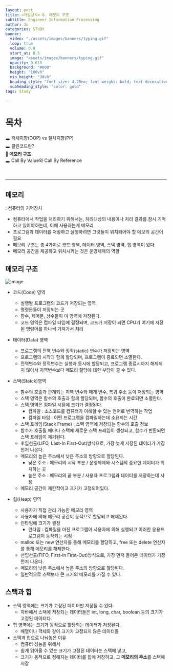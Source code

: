 ```yaml
---
layout: post
title: <개발상식> 8. 메모리 구조
subtitle: Engineer Information Processing
author: Jo
categories: STUDY
banner:
  video: "./assets/images/banners/typing.gif"
  loop: true
  volume: 0.8
  start_at: 8.5
  image: "assets/images/banners/typing.gif"
  opacity: 0.618
  background: "#000"
  height: "100vh"
  min_height: "38vh"
  heading_style: "font-size: 4.25em; font-weight: bold; text-decoration: underline"
  subheading_style: "color: gold"
tags: Study

---
```


# 목차
🕳 객체지향(OOP) vs 절차지향(PP) <br>
🕳 클린코드란? <br>
📌<b> 메모리 구조 </b> <br>
🕳 Call By Value와 Call By Reference <br>

<br>
<hr>

## 메모리
: 컴퓨터의 기억장치
- 컴퓨터에서 작업을 처리하기 위해서는, 처리대상의 내용이나 처리 결과를 잠시 기억하고 있어야하는데, 이때 사용하는게 메모리
- 프로그램과 데이터를 저장하고 실행하려면 그것들이 위치되어야 할 메모리 공간이 필요
- 메모리 구조는 총 4가지로 코드 영역, 데이터 영역, 스택 영역, 힙 영역이 있다.
- 메모리 공간을 제공하고 위치시키는 것은 운영체제의 역할

## 메모리 구조
![image](https://github.com/CheeseYoung/Cheeseyoung.github.io/assets/132384527/15b18aee-c979-4ada-a3da-0a897c7c4126)

- 코드(Code) 영역
  - 실행될 프로그램의 코드가 저장되는 영역
  - 명령문들이 저장되는 곳
  - 함수, 제어문, 상수들이 이 영역에 저장된다.
  - 코드 영역은 컴파일 타임에 결정되며, 코드가 저장이 되면 CPU가 여기에 저장된 명령어를 하나씩 가져가서 처리

- 데이터(Data) 영역
  - 프로그램의 전역 변수와 정적(static) 변수가 저장되는 영역
  - 프로그램의 시작과 함께 할당되며, 프로그램이 종료되면 소멸한다.
  - 전역변수와 정적변수는 실행과 동시에 할당되고, 프로그램 종료시까지 해제되지 않아서 지역변수보다 메모리 할당에 대한 부담이 클 수 있다.

- 스택(Statck)영역
  - 함수의 호출과 관계되는 지역 변수와 매개 변수, 복귀 주소 등이 저장되는 영역
  - 스택 영역은 함수의 호출과 함께 할당되며, 함수의 호출이 완료되면 소멸한다.
  - 스택 영역은 컴파일 시점에 크기가 결정된다.
    - 컴파일 : 소스코드를 컴퓨터가 이해할 수 있는 언어로 번역하는 작업
    - 컴파일 타임 : 어떤 프로그램을 컴파일하는데 소요되는 시간
  - 스택 프레임(Stack Frame) : 스택 영역에 저장되는 함수의 호출 정보
  - 함수가 호출될 때마다 스택에 새로운 스택 프레임이 생성되고, 함수가 반환되면 스택 프레임이 제거된다.
  - 후입선출(LIFO, Last-In First-Out)방식으로, 가장 늦게 저장된 데이터가 가장 먼저 나온다.
  - 메모리의 높은 주소에서 낮은 주소의 방향으로 할당된다.
    - 낮은 주소 : 메모리의 시작 부분 / 운영체제와 시스템의 중요한 데이터가 위치하는 곳
    - 높은 주소 : 메모리의 끝 부분 / 사용자 프로그램과 데이터를 저장하는데 사용
  - 메모리 공간이 제한적이고 크기가 고정되어있다.

- 힙(Heap) 영역
  - 사용자가 직접 관리 가능한 메모리 영역
  - 사용자에 의해 메모리 공간이 동적으로 할당되고 해제된다.
  - 런타임에 크기가 결정
    - 런타임 : 컴파일을 마친 프로그램이 사용자에 의해 실행되고 이러한 응용프로그램이 동작되는 시점
  - malloc 또는 new 연산자를 통해 메모리를 할당하고, free 또는 delete 연산자를 통해 메모리를 해제한다.
  - 선입선출(FIFO, First-In First-Out)방식으로, 가장 먼저 들어온 데이터가 가장 먼저 나온다.
  - 메모리의 낮은 주소에서 높은 주소의 방향으로 할당된다.
  - 일반적으로 스택보다 큰 크기의 메모리를 가질 수 있다.

  


## 스택과 힙
- 스택 영역에는 크기가 고정된 데이터만 저장될 수 있다.
  - 자바에서 스택에 저장되는 데이터들은 int, long, char, boolean 등의 크기가 고정된 데이터다.
- 힙 영역에는 크기가 동적으로 할당되는 데이터가 저장된다.
  - 배열이나 객체와 같이 크기가 고정되지 않은 데이터들
- 스택과 힙으로 나눠놓은 이유
  - 컴퓨터 성능을 위해서
  - 쉽게 읽어올 수 있는 크기가 고정된 데이터는 스택에 넣고,
  - 크기가 동적으로 정해지는 데이터를 힙에 저장하고, 그 <b>메모리의 주소</b>를 스택에 저장


    




















